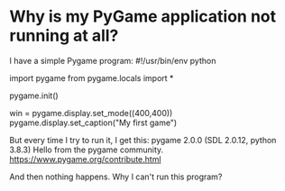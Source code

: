 
# Why is my PyGame application not running at all?

I have a simple Pygame program:
#!/usr/bin/env python

import pygame
from pygame.locals import *

pygame.init()

win = pygame.display.set_mode((400,400))
pygame.display.set_caption("My first game")

But every time I try to run it, I get this:
pygame 2.0.0 (SDL 2.0.12, python 3.8.3)
Hello from the pygame community. https://www.pygame.org/contribute.html

And then nothing happens.
Why I can't run this program?

        